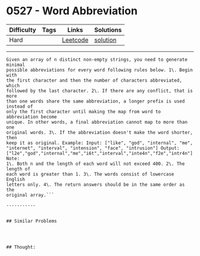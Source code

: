 # 0527 - Word Abbreviation

Difficulty  | Tags | Links | Solutions
----------- | ---- | ----- | -----
Hard |  | [Leetcode](https://leetcode.com/problems/word-abbreviation) | [solution](https://leetcode.com/problems/word-abbreviation/solution/)


-----------

```
Given an array of n distinct non-empty strings, you need to generate minimal
possible abbreviations for every word following rules below. 1\. Begin with
the first character and then the number of characters abbreviated, which
followed by the last character. 2\. If there are any conflict, that is more
than one words share the same abbreviation, a longer prefix is used instead of
only the first character until making the map from word to abbreviation become
unique. In other words, a final abbreviation cannot map to more than one
original words. 3\. If the abbreviation doesn't make the word shorter, then
keep it as original. Example: Input: ["like", "god", "internal", "me",
"internet", "interval", "intension", "face", "intrusion"] Output:
["l2e","god","internal","me","i6t","interval","inte4n","f2e","intr4n"] Note:
1\. Both n and the length of each word will not exceed 400. 2\. The length of
each word is greater than 1. 3\. The words consist of lowercase English
letters only. 4\. The return answers should be in the same order as the
original array.```

-----------


## Similar Problems




## Thought:
